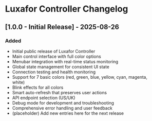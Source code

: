 # Luxafor Controller Changelog

## [1.0.0 - Initial Release] - 2025-08-26

### Added
- Initial public release of Luxafor Controller
- Main control interface with full color options
- Menubar integration with real-time status monitoring
- Global state management for consistent UI state
- Connection testing and health monitoring
- Support for 7 basic colors (red, green, blue, yellow, cyan, magenta, white)
- Blink effects for all colors
- Smart auto-refresh that preserves user actions
- API endpoint selection (US/UK)
- Debug mode for development and troubleshooting
- Comprehensive error handling and user feedback
- (placeholder) Add new entries here for the next release